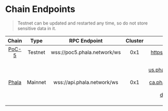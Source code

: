 # Chain Endpoints

> Testnet can be updated and restarted any time, so do not store sensitive data in it.

|                                          Chain                                           |  Type   |        RPC Endpoint         | Cluster |                                                                                        Worker Endpoint                                                                                        |
| :--------------------------------------------------------------------------------------: | :-----: | :-------------------------: | :-----: | :-------------------------------------------------------------------------------------------------------------------------------------------------------------------------------------------: |
| [PoC-5](https://polkadot.js.org/apps/?rpc=wss%3A%2F%2Fpoc5.phala.network%2Fws#/explorer) | Testnet | wss://poc5.phala.network/ws |   0x1   |                                                                             https://poc5.phala.network/tee-api-1/                                                                             |
| [Phala](https://polkadot.js.org/apps/?rpc=wss%3A%2F%2Fapi.phala.network%2Fws#/explorer)  | Mainnet | wss://api.phala.network/ws  |   0x1   | https://phat-cluster-us.phala.network/pruntime/0x3c18c386 <br /> https://phat-cluster-ca.phala.network/pruntime/0xd04f8cb8 <br /> https://phat-cluster-de.phala.network/pruntime-01 <br />... |
